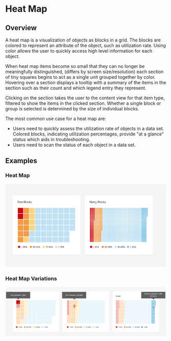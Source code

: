 # Heat Map

## Overview

A heat map is a visualization of objects as blocks in a grid. The blocks are colored to represent an attribute of the object, such as utilization rate. Using color allows the user to quickly access high level information for each object.  

When heat map items become so small that they can no longer be meaningfully distinguished,  (differs by screen size/resolution) each section of tiny squares begins to act as a single unit grouped together by color. Hovering over a section displays a tooltip with a summary of the items in the section such as their count and which legend entry they represent.

Clicking on the section takes the user to the content view for that item type, filtered to show the items in the clicked section. Whether a single block or group is selected is determined by the size of individual blocks.

The most common use case for a heat map are:
* Users need to quickly assess the utilization rate of objects in a data set. Colored blocks, indicating utilization percentages, provide "at a glance" status which aids in troubleshooting.
* Users need to scan the status of each object in a data set.

## Examples

### Heat Map
![Image of card title](img/heat-map.png)

### Heat Map Variations
![Image of card title](img/heat-map-hover.png)
